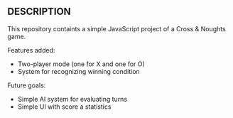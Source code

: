 DESCRIPTION
-----------
This repository containts a simple JavaScript project of a Cross & Noughts game.

Features added:
- Two-player mode (one for X and one for O)
- System for recognizing winning condition

Future goals:
- Simple AI system for evaluating turns
- Simple UI with score a statistics
